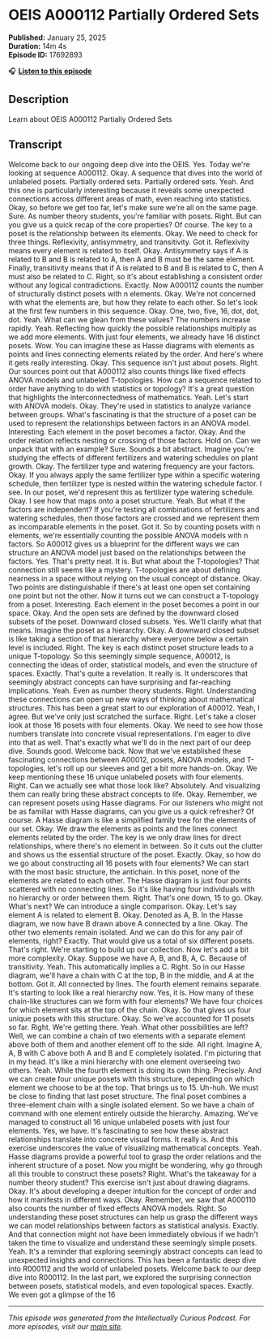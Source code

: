 # OEIS A000112 Partially Ordered Sets

**Published:** January 25, 2025  
**Duration:** 14m 4s  
**Episode ID:** 17692893

🎧 **[Listen to this episode](https://intellectuallycurious.buzzsprout.com/2529712/episodes/17692893-oeis-a000112-partially-ordered-sets)**

## Description

Learn about OEIS A000112 Partially Ordered Sets

## Transcript

Welcome back to our ongoing deep dive into the OEIS. Yes. Today we're looking at sequence A000112. Okay. A sequence that dives into the world of unlabeled posets. Partially ordered sets. Partially ordered sets. Yeah. And this one is particularly interesting because it reveals some unexpected connections across different areas of math, even reaching into statistics. Okay, so before we get too far, let's make sure we're all on the same page. Sure. As number theory students, you're familiar with posets. Right. But can you give us a quick recap of the core properties? Of course. The key to a poset is the relationship between its elements. Okay. We need to check for three things. Reflexivity, antisymmetry, and transitivity. Got it. Reflexivity means every element is related to itself. Okay. Antisymmetry says if A is related to B and B is related to A, then A and B must be the same element. Finally, transitivity means that if A is related to B and B is related to C, then A must also be related to C. Right, so it's about establishing a consistent order without any logical contradictions. Exactly. Now A000112 counts the number of structurally distinct posets with n elements. Okay. We're not concerned with what the elements are, but how they relate to each other. So let's look at the first few numbers in this sequence. Okay. One, two, five, 16, dot, dot, dot. Yeah. What can we glean from these values? The numbers increase rapidly. Yeah. Reflecting how quickly the possible relationships multiply as we add more elements. With just four elements, we already have 16 distinct posets. Wow. You can imagine these as Hasse diagrams with elements as points and lines connecting elements related by the order. And here's where it gets really interesting. Okay. This sequence isn't just about posets. Right. Our sources point out that A000112 also counts things like fixed effects ANOVA models and unlabeled T-topologies. How can a sequence related to order have anything to do with statistics or topology? It's a great question that highlights the interconnectedness of mathematics. Yeah. Let's start with ANOVA models. Okay. They're used in statistics to analyze variance between groups. What's fascinating is that the structure of a poset can be used to represent the relationships between factors in an ANOVA model. Interesting. Each element in the poset becomes a factor. Okay. And the order relation reflects nesting or crossing of those factors. Hold on. Can we unpack that with an example? Sure. Sounds a bit abstract. Imagine you're studying the effects of different fertilizers and watering schedules on plant growth. Okay. The fertilizer type and watering frequency are your factors. Okay. If you always apply the same fertilizer type within a specific watering schedule, then fertilizer type is nested within the watering schedule factor. I see. In our poset, we'd represent this as fertilizer type watering schedule. Okay. I see how that maps onto a poset structure. Yeah. But what if the factors are independent? If you're testing all combinations of fertilizers and watering schedules, then those factors are crossed and we represent them as incomparable elements in the poset. Got it. So by counting posets with n elements, we're essentially counting the possible ANOVA models with n factors. So A00012 gives us a blueprint for the different ways we can structure an ANOVA model just based on the relationships between the factors. Yes. That's pretty neat. It is. But what about the T-topologies? That connection still seems like a mystery. T-topologies are about defining nearness in a space without relying on the usual concept of distance. Okay. Two points are distinguishable if there's at least one open set containing one point but not the other. Now it turns out we can construct a T-topology from a poset. Interesting. Each element in the poset becomes a point in our space. Okay. And the open sets are defined by the downward closed subsets of the poset. Downward closed subsets. Yes. We'll clarify what that means. Imagine the poset as a hierarchy. Okay. A downward closed subset is like taking a section of that hierarchy where everyone below a certain level is included. Right. The key is each distinct poset structure leads to a unique T-topology. So this seemingly simple sequence, A00012, is connecting the ideas of order, statistical models, and even the structure of spaces. Exactly. That's quite a revelation. It really is. It underscores that seemingly abstract concepts can have surprising and far-reaching implications. Yeah. Even as number theory students. Right. Understanding these connections can open up new ways of thinking about mathematical structures. This has been a great start to our exploration of A00012. Yeah, I agree. But we've only just scratched the surface. Right. Let's take a closer look at those 16 posets with four elements. Okay. We need to see how those numbers translate into concrete visual representations. I'm eager to dive into that as well. That's exactly what we'll do in the next part of our deep dive. Sounds good. Welcome back. Now that we've established these fascinating connections between A00012, posets, ANOVA models, and T-topologies, let's roll up our sleeves and get a bit more hands-on. Okay. We keep mentioning these 16 unique unlabeled posets with four elements. Right. Can we actually see what those look like? Absolutely. And visualizing them can really bring these abstract concepts to life. Okay. Remember, we can represent posets using Hasse diagrams. For our listeners who might not be as familiar with Hasse diagrams, can you give us a quick refresher? Of course. A Hasse diagram is like a simplified family tree for the elements of our set. Okay. We draw the elements as points and the lines connect elements related by the order. The key is we only draw lines for direct relationships, where there's no element in between. So it cuts out the clutter and shows us the essential structure of the poset. Exactly. Okay, so how do we go about constructing all 16 posets with four elements? We can start with the most basic structure, the antichain. In this poset, none of the elements are related to each other. The Hasse diagram is just four points scattered with no connecting lines. So it's like having four individuals with no hierarchy or order between them. Right. That's one down, 15 to go. Okay. What's next? We can introduce a single comparison. Okay. Let's say element A is related to element B. Okay. Denoted as A, B. In the Hasse diagram, we now have B drawn above A connected by a line. Okay. The other two elements remain isolated. And we can do this for any pair of elements, right? Exactly. That would give us a total of six different posets. That's right. We're starting to build up our collection. Now let's add a bit more complexity. Okay. Suppose we have A, B, and B, A, C. Because of transitivity. Yeah. This automatically implies a C. Right. So in our Hasse diagram, we'll have a chain with C at the top, B in the middle, and A at the bottom. Got it. All connected by lines. The fourth element remains separate. It's starting to look like a real hierarchy now. Yes, it is. How many of these chain-like structures can we form with four elements? We have four choices for which element sits at the top of the chain. Okay. So that gives us four unique posets with this structure. Okay. So we've accounted for 11 posets so far. Right. We're getting there. Yeah. What other possibilities are left? Well, we can combine a chain of two elements with a separate element above both of them and another element off to the side. All right. Imagine A, A, B with C above both A and B and E completely isolated. I'm picturing that in my head. It's like a mini hierarchy with one element overseeing two others. Yeah. While the fourth element is doing its own thing. Precisely. And we can create four unique posets with this structure, depending on which element we choose to be at the top. That brings us to 15. Uh-huh. We must be close to finding that last poset structure. The final poset combines a three-element chain with a single isolated element. So we have a chain of command with one element entirely outside the hierarchy. Amazing. We've managed to construct all 16 unique unlabeled posets with just four elements. Yes, we have. It's fascinating to see how these abstract relationships translate into concrete visual forms. It really is. And this exercise underscores the value of visualizing mathematical concepts. Yeah. Hasse diagrams provide a powerful tool to grasp the order relations and the inherent structure of a poset. Now you might be wondering, why go through all this trouble to construct these posets? Right. What's the takeaway for a number theory student? This exercise isn't just about drawing diagrams. Okay. It's about developing a deeper intuition for the concept of order and how it manifests in different ways. Okay. Remember, we saw that A000110 also counts the number of fixed effects ANOVA models. Right. So understanding these poset structures can help us grasp the different ways we can model relationships between factors as statistical analysis. Exactly. And that connection might not have been immediately obvious if we hadn't taken the time to visualize and understand these seemingly simple posets. Yeah. It's a reminder that exploring seemingly abstract concepts can lead to unexpected insights and connections. This has been a fantastic deep dive into R000112 and the world of unlabeled posets. Welcome back to our deep dive into R000112. In the last part, we explored the surprising connection between posets, statistical models, and even topological spaces. Exactly. We even got a glimpse of the 16

---
*This episode was generated from the Intellectually Curious Podcast. For more episodes, visit our [main site](https://intellectuallycurious.buzzsprout.com).*

